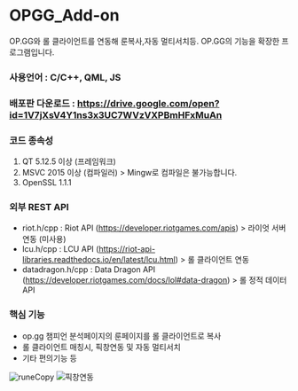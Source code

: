 # OPGG_Add-on
OP.GG와 롤 클라이언트를 연동해 룬복사,자동 멀티서치등. OP.GG의 기능을 확장한 프로그램입니다.

### 사용언어 : C/C++, QML, JS 

### 배포판 다운로드 : https://drive.google.com/open?id=1V7jXsV4Y1ns3x3UC7WVzVXPBmHFxMuAn

### 코드 종속성
1. QT 5.12.5 이상 (프레임워크)
2. MSVC 2015 이상 (컴파일러) > Mingw로 컴파일은 불가능합니다.
3. OpenSSL 1.1.1


### 외부 REST API
- riot.h/cpp : Riot API (https://developer.riotgames.com/apis) > 라이엇 서버 연동 (미사용)
- lcu.h/cpp : LCU API (https://riot-api-libraries.readthedocs.io/en/latest/lcu.html) > 롤 클라이언트 연동
- datadragon.h/cpp : Data Dragon API (https://developer.riotgames.com/docs/lol#data-dragon) > 롤 정적 데이터 API

### 핵심 기능
- op.gg 챔피언 분석페이지의 룬페이지를 롤 클라이언트로 복사
- 롤 클라이언트 매칭시, 픽창연동 및 자동 멀티서치
- 기타 편의기능 등

![runeCopy](https://user-images.githubusercontent.com/45027993/82983614-62cf1d80-a02b-11ea-94b4-d085744aab8c.png)
![픽창연동](https://user-images.githubusercontent.com/45027993/82985093-5ef0ca80-a02e-11ea-9deb-cf40d0f421a2.PNG)
